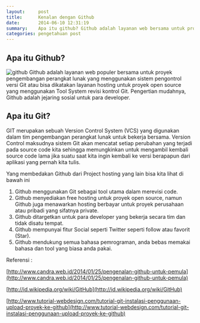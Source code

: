 ```yaml
---
layout:     post
title:      Kenalan dengan Github
date:       2014-06-10 12:31:19
summary:    Apa itu github? Github adalah layanan web bersama untuk proyek pengembangan perangkat lunak yang menggunakan sistem pengontrol versi Git atau bisa dikatakan layanan hosting untuk proyek open source yang menggunakan Tool  System revisi kontrol Git.
categories: pengetahuan post
---
```


## Apa itu Github?

![github](https://octodex.github.com/images/octobiwan.jpg)
<span class="gray">Github</span> adalah layanan web populer bersama untuk proyek pengembangan perangkat lunak yang menggunakan sistem pengontrol versi Git atau bisa dikatakan layanan hosting untuk proyek open source yang menggunakan Tool System revisi kontrol Git. Pengertian mudahnya, <span class="bg-green white">Github adalah jejaring sosial untuk para developer.</span>

## Apa itu Git?

<span class="blue">GIT</span> merupakan sebuah Version Control System (VCS) yang digunakan dalam tim pengembangan perangkat lunak untuk bekerja bersama. Version Control maksudnya sistem Git akan mencatat setiap perubahan yang terjadi pada source code kita sehingga memungkinkan untuk mengambil kembali source code lama jika suatu saat kita ingin kembali ke versi berapapun dari aplikasi yang pernah kita tulis.

Yang membedakan Github dari Project hosting yang lain bisa kita lihat di bawah ini

1. Github menggunakan Git sebagai tool utama dalam merevisi code.
2. Github menyediakan free hosting untuk proyek open source, namun Github juga menawarkan hosting berbayar untuk proyek perusahaan atau pribadi yang sifatnya private.
3. Github ditargetkan untuk para developer yang bekerja secara tim dan tidak disatu tempat.
4. Github mempunyai fitur Social seperti  Twitter seperti follow atau favorit (Star).
5. Github mendukung semua bahasa pemrograman, anda bebas memakai bahasa dan tool yang biasa anda pakai.

Referensi :

[http://www.candra.web.id/2014/01/25/pengenalan-github-untuk-pemula](http://www.candra.web.id/2014/01/25/pengenalan-github-untuk-pemula)

[http://id.wikipedia.org/wiki/GitHub](http://id.wikipedia.org/wiki/GitHub)

[http://www.tutorial-webdesign.com/tutorial-git-instalasi-penggunaan-upload-proyek-ke-github](http://www.tutorial-webdesign.com/tutorial-git-instalasi-penggunaan-upload-proyek-ke-github)




